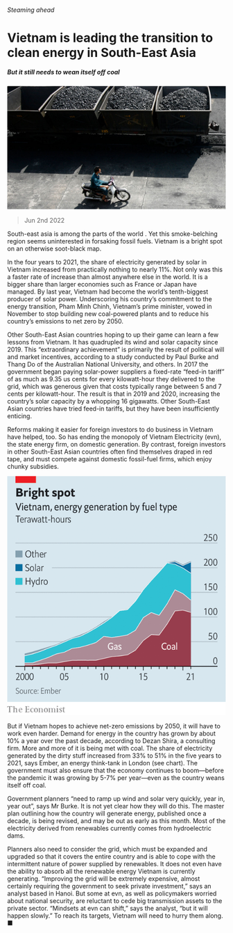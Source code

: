 ###### Steaming ahead

# Vietnam is leading the transition to clean energy in South-East Asia 

##### But it still needs to wean itself off coal 

![image](images/20220604_ASP005.jpg) 

> Jun 2nd 2022 

South-east asia is among the parts of the world . Yet this smoke-belching region seems uninterested in forsaking fossil fuels. Vietnam is a bright spot on an otherwise soot-black map. 

In the four years to 2021, the share of electricity generated by solar in Vietnam increased from practically nothing to nearly 11%. Not only was this a faster rate of increase than almost anywhere else in the world. It is a bigger share than larger economies such as France or Japan have managed. By last year, Vietnam had become the world’s tenth-biggest producer of solar power. Underscoring his country’s commitment to the energy transition, Pham Minh Chinh, Vietnam’s prime minister, vowed in November to stop building new coal-powered plants and to reduce his country’s emissions to net zero by 2050. 

Other South-East Asian countries hoping to up their game can learn a few lessons from Vietnam. It has quadrupled its wind and solar capacity since 2019. This “extraordinary achievement” is primarily the result of political will and market incentives, according to a study conducted by Paul Burke and Thang Do of the Australian National University, and others. In 2017 the government began paying solar-power suppliers a fixed-rate “feed-in tariff” of as much as 9.35 us cents for every kilowatt-hour they delivered to the grid, which was generous given that costs typically range between 5 and 7 cents per kilowatt-hour. The result is that  in 2019 and 2020, increasing the country’s solar capacity by a whopping 16 gigawatts. Other South-East Asian countries have tried feed-in tariffs, but they have been insufficiently enticing.

Reforms making it easier for foreign investors to do business in Vietnam have helped, too. So has ending the monopoly of Vietnam Electricity (evn), the state energy firm, on domestic generation. By contrast, foreign investors in other South-East Asian countries often find themselves draped in red tape, and must compete against domestic fossil-fuel firms, which enjoy chunky subsidies. 

![image](images/20220604_ASC550.png) 


But if Vietnam hopes to achieve net-zero emissions by 2050, it will have to work even harder. Demand for energy in the country has grown by about 10% a year over the past decade, according to Dezan Shira, a consulting firm. More and more of it is being met with coal. The share of electricity generated by the dirty stuff increased from 33% to 51% in the five years to 2021, says Ember, an energy think-tank in London (see chart). The government must also ensure that the economy continues to boom—before the pandemic it was growing by 5-7% per year—even as the country weans itself off coal. 

Government planners “need to ramp up wind and solar very quickly, year in, year out”, says Mr Burke. It is not yet clear how they will do this. The master plan outlining how the country will generate energy, published once a decade, is being revised, and may be out as early as this month. Most of the electricity derived from renewables currently comes from hydroelectric dams. 

Planners also need to consider the grid, which must be expanded and upgraded so that it covers the entire country and is able to cope with the intermittent nature of power supplied by renewables. It does not even have the ability to absorb all the renewable energy Vietnam is currently generating. “Improving the grid will be extremely expensive, almost certainly requiring the government to seek private investment,” says an analyst based in Hanoi. But some at evn, as well as policymakers worried about national security, are reluctant to cede big transmission assets to the private sector. “Mindsets at evn can shift,” says the analyst, “but it will happen slowly.” To reach its targets, Vietnam will need to hurry them along. ■


